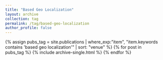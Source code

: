 ```yaml
---
title: "Based Geo Localization"
layout: archive
collection: tag
permalink: /tag/based-geo-localization
author_profile: false
---
```


{% assign pubs_tag = site.publications | where_exp:"item", "item.keywords contains 'based geo localization'" | sort: "venue" %}
{% for post in pubs_tag %}
  {% include archive-single.html %}
{% endfor %}
